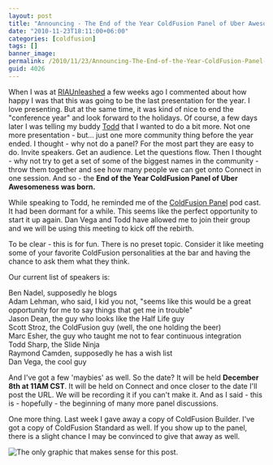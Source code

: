 ```yaml
---
layout: post
title: "Announcing - The End of the Year ColdFusion Panel of Uber Awesomeness"
date: "2010-11-23T18:11:00+06:00"
categories: [coldfusion]
tags: []
banner_image: 
permalink: /2010/11/23/Announcing-The-End-of-the-Year-ColdFusion-Panel-of-Uber-Awesomeness
guid: 4026
---
```


When I was at <a href="http://www.riaunleashed.com">RIAUnleashed</a> a few weeks ago I commented about how happy I was that this was going to be the last presentation for the year. I love presenting. But at the same time, it was kind of nice to end the "conference year" and look forward to the holidays. Of course, a few days later I was telling my buddy <a href="http://www.cfsilence.com">Todd</a> that I wanted to do a bit more. Not one more presentation - but... just one more community thing before the year ended. I thought - why not do a panel? For the most part they are easy to do. Invite speakers. Get an audience. Let the questions flow. Then I thought - why not try to get a set of some of the biggest names in the community - throw them together and see how many people we can get onto Connect in one session. And so - the <b>End of the Year ColdFusion Panel of Uber Awesomeness was born.</b>

While speaking to Todd, he reminded me of the <a href="http://cfpanel.com/">ColdFusion Panel</a> pod cast. It had been dormant for a while. This seems like the perfect opportunity to start it up again. Dan Vega and Todd have allowed me to join their group and we will be using this meeting to kick off the rebirth.

To be clear - this is for fun. There is no preset topic. Consider it like meeting some of your favorite ColdFusion personalities at the bar and having the chance to ask them what they think.  

Our current list of speakers is:

Ben Nadel, supposedly he blogs<br/>
Adam Lehman, who said, I kid you not, "seems like this would be a great opportunity for me to say things that get me in trouble"<br/>
Jason Dean, the guy who looks like the Half Life guy<br/>
Scott Stroz, the ColdFusion guy (well, the one holding the beer)<br/>
Marc Esher, the guy who taught me not to fear continuous integration<br/>
Todd Sharp, the Slide Ninja<br/>
Raymond Camden, supposedly he has a wish list<br/>
Dan Vega, the cool guy<br/>

And I've got a few 'maybies' as well. So the date? It will be held <b>December 8th at 11AM CST</b>. It will be held on Connect and once closer to the date I'll post the URL. We will be recording it if you can't make it. And as I said - this is - hopefully - the beginning of many more panel discussions. 

One more thing. Last week I gave away a copy of ColdFusion Builder. I've got a copy of ColdFusion Standard as well. If you show up to the panel, there is a slight chance I may be convinced to give that away as well. 

<img src="https://static.raymondcamden.com/images/robocop unicorn.png" title="The only graphic that makes sense for this post." />